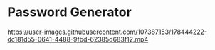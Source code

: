 # Password Generator



https://user-images.githubusercontent.com/107387153/178444222-dc181d55-0641-4488-9fbd-62385d683f12.mp4

